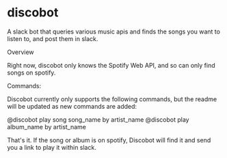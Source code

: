 # discobot
A slack bot that queries various music apis and finds the songs you want to listen to, and post them in slack.

Overview

Right now, discobot only knows the Spotify Web API, and so can only find songs on spotify. 

Commands:

Discobot currently only supports the following commands, but the readme will be updated as new commands are added:

@discobot play song song_name by artist_name
@discobot play album_name by artist_name

That's it. If the song or album is on spotify, Discobot will find it and send you a link to play it within slack. 
